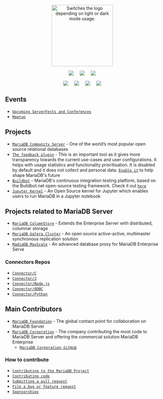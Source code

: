 <p align="center">
  <picture>
    <source media="(prefers-color-scheme: dark)" srcset="https://mariadb.org/wp-content/uploads/2025/01/mariadb_org_inv_rgb_h.png" height="200">
    <source media="(prefers-color-scheme: light)" srcset="https://mariadb.org/wp-content/uploads/2025/01/mariadb_org_rgb_h.png" height="200">
    <img alt="Switches the logo depending on light or dark mode usage.">
  </picture>
</p>

<div>
  <p align="center">
    <a href="https://mariadb.org/download/"><img src="https://img.shields.io/badge/-Download-orange?style=for-the-badge&logoColor=lightblue"/></a>
    &nbsp;&nbsp;&nbsp;
    <a href="https://mariadb.com/kb/en/"><img src="https://img.shields.io/badge/-Knowledge%20Base-lightblue?style=for-the-badge&logoColor=lightblue"></a>
    &nbsp;&nbsp;&nbsp;
    <a href="https://mariadb.org/blog/"><img src="https://img.shields.io/badge/Blog-blue?style=for-the-badge"></a>
  </p>
</div>

<div>
  <p align="center">
    <a href="https://www.youtube.com/@MariaDBFoundation/"><img src="https://img.shields.io/youtube/channel/subscribers/UCT2rydFTpxunueD-CtIQoWA?style=for-the-badge&label=YouTube&labelColor=%23FF0000&color=grey"></a>
    &nbsp; &nbsp;
    <a href="https://www.reddit.com/r/mariadb/"><img src="https://img.shields.io/reddit/subreddit-subscribers/mariadb?style=for-the-badge&labelColor=%23FF5700&color=grey"></a>
    &nbsp; &nbsp;
    <a href="https://www.linkedin.com/company/mariadb-foundation"><img src="https://img.shields.io/badge/-LinkedIn-%230e76a8?style=for-the-badge"></a>
    &nbsp; &nbsp;
    <a href="https://x.com/mariadb_org/"><img src="https://img.shields.io/badge/-MariaDB%20on%20X-grey?style=for-the-badge"></a>    
  </p>
</div>

## Events
- [`Upcoming ServerFests and Conferences`](https://mariadb.org/events/#upcoming)
- [`Meetup`](https://www.meetup.com/find/?allMeetups=false&keywords=mariadb&radius=Infinity)

## Projects
- [`MariaDB Community Server`](https://github.com/MariaDB/server) - One of the world’s most popular open source relational databases
- [`The feedback plugin`](https://github.com/MariaDB/feedback-plugin-backend) - This is an important tool as it gives more transparency towards the current use-cases and user configurations. It helps with usage statistics and functionality prioritisation. It is disabled by default and it does not collect and personal data. [`Enable it`](https://mariadb.com/kb/en/feedback-plugin/#enabling-the-plugin) to help shape MariaDB's future
- [`Buildbot`](https://github.com/MariaDB/buildbot) - MariaDB's continuous integration testing platform, based on the Buildbot.net open-source testing framework. Check it out [`here`](https://buildbot.mariadb.org/#/)
- [`Jupyter Kernel`](https://github.com/MariaDB/mariadb_kernel) - An Open Source kernel for Jupyter which enables users to run MariaDB in a Jupyter notebook

## Projects related to MariaDB Server
- [`MariaDB ColumnStore`](https://github.com/mariadb-corporation/mariadb-columnstore-engine) - Extends the Enterprise Server with distributed, columnar storage
- [`MariaDB Galera Cluster`](https://github.com/codership/galera) - An open source active-active, multimaster synchronous replication solution
- [`MadiaDB MaxScale`](https://github.com/mariadb-corporation/MaxScale) - An advanced database proxy for MariaDB Enterprise Serve

### Connectors Repos
- [`Connector/C`](https://github.com/mariadb-corporation/mariadb-connector-c)
- [`Connector/J`](https://github.com/mariadb-corporation/mariadb-connector-j)
- [`Connector/Node.js`](https://github.com/mariadb-corporation/mariadb-connector-nodejs)
- [`Connector/ODBC`](https://github.com/mariadb-corporation/mariadb-connector-odbc)
- [`Connector/Python`](https://github.com/mariadb-corporation/mariadb-connector-python)

## Main Contributors
- [`MariaDB Foundation`](https://mariadb.org/about/#about-mariadb-foundation) - The global contact point for collaboration on MariaDB Server
- [`MariaDB Corporation`](https://mariadb.com/about-us/) - The company contributing the most code to MariaDB Server and offering the commercial solution MariaDB Enterprise 
  - [`MariaDB Corporation GitHub`](https://github.com/mariadb-corporation)

### How to contribute
- [`Contributing to the MariaDB Project`](https://mariadb.com/kb/en/contributing-to-the-mariadb-project/)
- [`Contributing code`](https://mariadb.com/kb/en/contributing-code/)
- [`Submitting a pull request`](https://mariadb.org/get-involved/getting-started-for-developers/submitting-pull-request/)
- [`File a bug or feature request`](https://mariadb.com/kb/en/reporting-bugs/)
- [`Sponsorships`](https://mariadb.org/donate/)